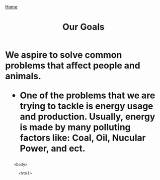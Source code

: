 <!DOCTYPE html>
<html>

<head>

</head>

<body>
  <a href="https://codepen.io/aaronthebest201/pen/WyJbqp">Home</a>
  <header>
    <h1 style="text-align:center;">Our Goals
  </header>
  <div id="introduction" />
  <h1>We aspire to solve common problems that affect people and animals.
    <ul>
      <li>One of the problems that we are trying to tackle is energy usage and production. Usually, energy is made by many polluting factors like: Coal, Oil, Nucular Power, and ect.</li>
      </div>
      

        <body>

          <html>
